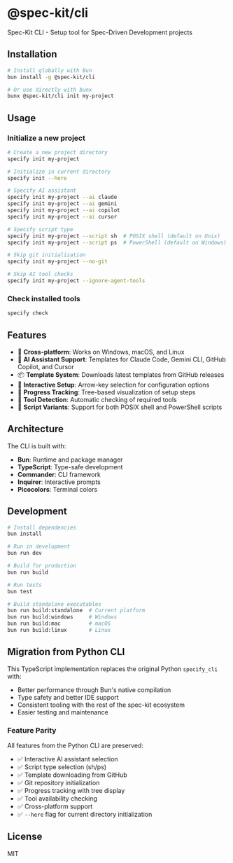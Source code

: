 # @spec-kit/cli

Spec-Kit CLI - Setup tool for Spec-Driven Development projects

## Installation

```bash
# Install globally with Bun
bun install -g @spec-kit/cli

# Or use directly with bunx
bunx @spec-kit/cli init my-project
```

## Usage

### Initialize a new project

```bash
# Create a new project directory
specify init my-project

# Initialize in current directory
specify init --here

# Specify AI assistant
specify init my-project --ai claude
specify init my-project --ai gemini
specify init my-project --ai copilot
specify init my-project --ai cursor

# Specify script type
specify init my-project --script sh  # POSIX shell (default on Unix)
specify init my-project --script ps  # PowerShell (default on Windows)

# Skip git initialization
specify init my-project --no-git

# Skip AI tool checks
specify init my-project --ignore-agent-tools
```

### Check installed tools

```bash
specify check
```

## Features

- 🚀 **Cross-platform**: Works on Windows, macOS, and Linux
- 🤖 **AI Assistant Support**: Templates for Claude Code, Gemini CLI, GitHub Copilot, and Cursor
- 📦 **Template System**: Downloads latest templates from GitHub releases
- 🎯 **Interactive Setup**: Arrow-key selection for configuration options
- 🌳 **Progress Tracking**: Tree-based visualization of setup steps
- 🔧 **Tool Detection**: Automatic checking of required tools
- 📜 **Script Variants**: Support for both POSIX shell and PowerShell scripts

## Architecture

The CLI is built with:
- **Bun**: Runtime and package manager
- **TypeScript**: Type-safe development
- **Commander**: CLI framework
- **Inquirer**: Interactive prompts
- **Picocolors**: Terminal colors

## Development

```bash
# Install dependencies
bun install

# Run in development
bun run dev

# Build for production
bun run build

# Run tests
bun test

# Build standalone executables
bun run build:standalone  # Current platform
bun run build:windows     # Windows
bun run build:mac         # macOS
bun run build:linux       # Linux
```

## Migration from Python CLI

This TypeScript implementation replaces the original Python `specify_cli` with:
- Better performance through Bun's native compilation
- Type safety and better IDE support
- Consistent tooling with the rest of the spec-kit ecosystem
- Easier testing and maintenance

### Feature Parity

All features from the Python CLI are preserved:
- ✅ Interactive AI assistant selection
- ✅ Script type selection (sh/ps)
- ✅ Template downloading from GitHub
- ✅ Git repository initialization
- ✅ Progress tracking with tree display
- ✅ Tool availability checking
- ✅ Cross-platform support
- ✅ `--here` flag for current directory initialization

## License

MIT
